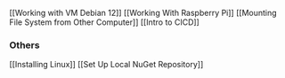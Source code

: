 
[[Working with VM Debian 12]]
[[Working With Raspberry Pi]]
[[Mounting File System from Other Computer]]
[[Intro to CICD]]

### Others
[[Installing Linux]]
[[Set Up Local NuGet Repository]]